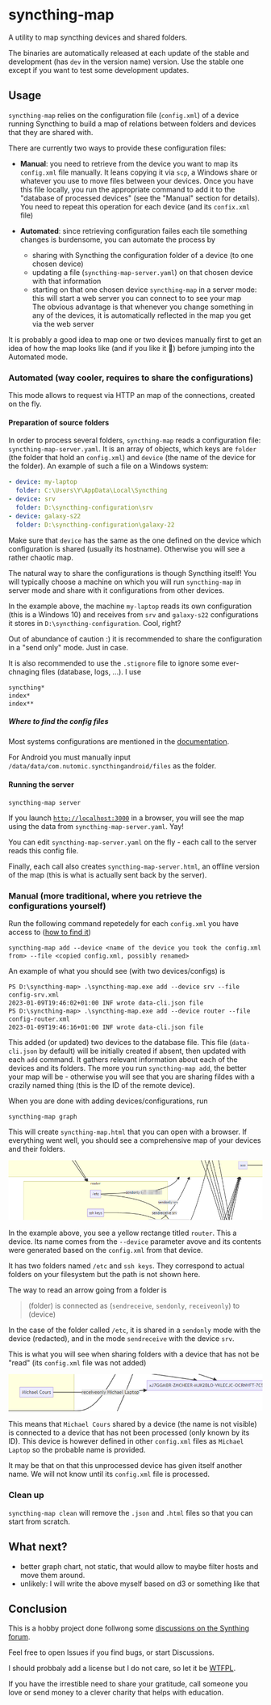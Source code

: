 # syncthing-map

A utility to map syncthing devices and shared folders.

The binaries are automatically released at each update of the stable and development (has `dev` in the version name) version. Use the stable one except if you want to test some development updates.

## Usage

`syncthing-map` relies on the configuration file (`config.xml`) of a device running Syncthing to build a map of relations between folders and devices that they are shared with.

There are currently two ways to provide these configuration files:

- **Manual**: you need to retrieve from the device you want to map its `config.xml` file manually. It leans copying it via `scp`, a Windows share or whatever you use to move files between your devices. Once you have this file locally, you run the appropriate command to add it to the "database of processed devices" (see the "Manual" section for details). You need to repeat this operation for each device (and its `confix.xml` file)

- **Automated**: since retrieving configuration failes each tile something changes is burdensome, you can automate the process by
  - sharing with Syncthing the configuration folder of a device (to one chosen device)
  - updating a file (`syncthing-map-server.yaml`) on that chosen device with that information
  - starting on that one chosen device `syncthing-map` in a server mode: this will start a web server you can connect to to see your map  
  The obvious advantage is that whenever you change something in any of the devices, it is automatically reflected in the map you get via the web server

It is probably a good idea to map one or two devices manually first to get an idea of how the map looks like (and if you like it 🤨) before jumping into the Automated mode.

### Automated (way cooler, requires to share the configurations)

This mode allows to request via HTTP an map of the connections, created on the fly.

#### Preparation of source folders

In order to process several folders, `syncthing-map` reads a configuration file: `syncthing-map-server.yaml`. It is an array of objects, which keys are `folder` (the folder that hold an `config.xml`) and `device` (the name of the device for the folder). An example of such a file on a Windows system:

```yaml
- device: my-laptop
  folder: C:\Users\Y\AppData\Local\Syncthing
- device: srv
  folder: D:\syncthing-configuration\srv
- device: galaxy-s22
  folder: D:\syncthing-configuration\galaxy-22
```

Make sure that `device` has the same as the one defined on the device which configuration is shared (usually its hostname). Otherwise you will see a rather chaotic map.

The natural way to share the configurations is though Syncthing itself! You will typically choose a machine on which you will run `syncthing-map` in server mode and share with it configurations from other devices.

In the example above, the machine `my-laptop` reads its own configuration (this is a Windows 10) and receives from `srv` and `galaxy-s22` configurations it stores in `D:\syncthing-configuration`. Cool, right?

Out of abundance of caution :) it is recommended to share the configuration in a "send only" mode. Just in case.

It is also recommended to use the `.stignore` file to ignore some ever-chnaging files (database, logs, ...). I use

```text
syncthing*
index*
index**
```

##### Where to find the config files

Most systems configurations are mentioned in the [documentation](https://docs.syncthing.net/users/config.html).

For Android you must manually input `/data/data/com.nutomic.syncthingandroid/files` as the folder.

#### Running the server

```text
syncthing-map server
```

If you launch [`http://localhost:3000`](http://localhost:3000) in a browser, you will see the map using the data from `syncthing-map-server.yaml`. Yay!

You can edit `syncthing-map-server.yaml` on the fly - each call to the server reads this config file.

Finally, each call also creates `syncthing-map-server.html`, an offline version of the map (this is what is actually sent back by the server).

### Manual (more traditional, where you retrieve the configurations yourself)

Run the following command repetedely for each `config.xml` you have access to ([how to find it](https://docs.syncthing.net/users/config.html))

```text
syncthing-map add --device <name of the device you took the config.xml from> --file <copied config.xml, possibly renamed>
```

An example of what you should see (with two devices/configs) is

```text
PS D:\syncthing-map> .\syncthing-map.exe add --device srv --file config-srv.xml
2023-01-09T19:46:02+01:00 INF wrote data-cli.json file
PS D:\syncthing-map> .\syncthing-map.exe add --device router --file config-router.xml
2023-01-09T19:46:16+01:00 INF wrote data-cli.json file
```

This added (or updated) two devices to the database file. This file (`data-cli.json` by default) will be initially created if absent, then updated with each `add` command. It gathers relevant information about each of the devices and its folders. The more you run `syncthing-map add`, the better your map will be - otherwise you will see that you are sharing fildes with a crazily named thing (this is the ID of the remote device).

When you are done with adding devices/configurations, run

```text
syncthing-map graph
```

This will create `syncthing-map.html` that you can open with a browser. If everything went well, you should see a comprehensive map of your devices and their folders.

![example of a map](example-1.png)

In the example above, you see a yellow rectange titled `router`. This a device. Its name comes from the `--device` parameter avove and its contents were generated based on the `config.xml` from that device.

It has two folders named `/etc` and `ssh keys`. They correspond to actual folders on your filesystem but the path is not shown here.

The way to read an arrow going from a folder is

> (folder) is connected as (`sendreceive`, `sendonly`, `receiveonly`) to (device)

In the case of the folder called `/etc`, it is shared in a `sendonly` mode with the device (redacted), and in the mode `sendreceive` with the device `srv`.

This is what you will see when sharing folders with a device that has not be "read" (its `config.xml` file was not added)

![example of a missing device](example-2.png)

This means that `Michael Cours` shared by a device (the name is not visible) is connected to a device that has not been processed (only known by its ID). This device is however defined in other `config.xml` files as `Michael Laptop` so the probable name is provided.

It may be that on that this unprocessed device has given itself another name. We will not know until its `config.xml` file is processed.

### Clean up

`syncthing-map clean` will remove the `.json` and `.html` files so that you can start from scratch.

## What next?

- better graph chart, not static, that would allow to maybe filter hosts and move them around.
- unlikely: I will write the above myself based on d3 or something like that

## Conclusion

This is a hobby project done follwong some [discussions on the Synthing forum](https://forum.syncthing.net/t/how-to-graph-my-clients/19554).

Feel free to open Issues if you find bugs, or start Discussions.

I should probbaly add a license but I do not care, so let it be [WTFPL](https://en.wikipedia.org/wiki/WTFPL).

If you have the irrestible need to share your gratitude, call someone you love or send money to a clever charity that helps with education.
